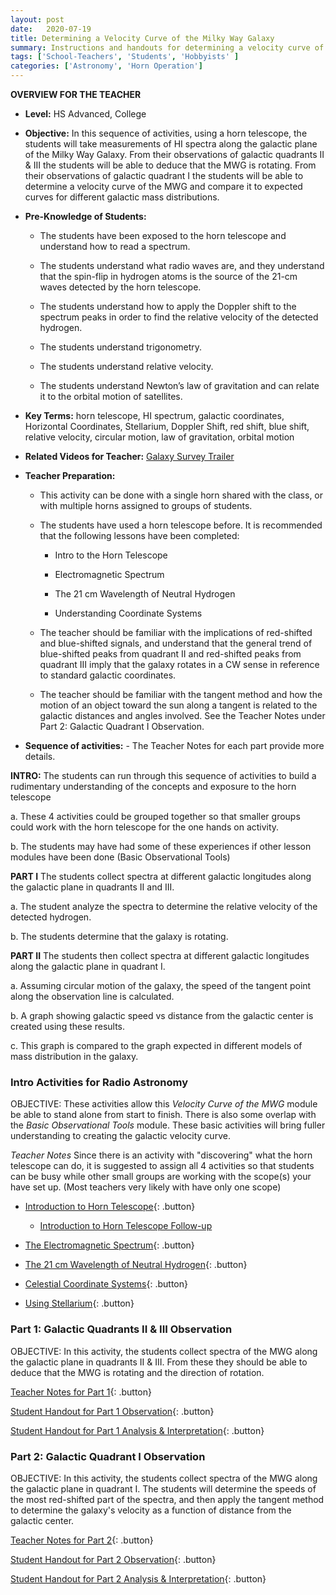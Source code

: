 ```yaml
---
layout: post
date:   2020-07-19
title: Determining a Velocity Curve of the Milky Way Galaxy
summary: Instructions and handouts for determining a velocity curve of the MWG
tags: ['School-Teachers', 'Students', 'Hobbyists' ]
categories: ['Astronomy', 'Horn Operation'] 
---
```


**OVERVIEW FOR THE TEACHER**

- **Level:** HS Advanced, College

- **Objective:**  In this sequence of activities, using a horn telescope, the students will take measurements of HI spectra along the galactic plane of the Milky Way Galaxy. From their observations of galactic quadrants II & III the students will be able to deduce that the MWG is rotating. From their observations of galactic quadrant I the students will be able to determine a velocity curve of the MWG and compare it to expected curves for different galactic mass distributions.


- **Pre-Knowledge of Students:** 

    + The students have been exposed to the horn telescope and understand how to read a spectrum. 
    
    + The students understand what radio waves are, and they understand that the spin-flip in hydrogen atoms is the source of the 21-cm waves detected by the horn telescope. 

    + The students understand how to apply the Doppler shift to the spectrum peaks in order to find the relative velocity of the detected hydrogen.

    + The students understand trigonometry.

    + The students understand relative velocity.

    + The students understand Newton’s law of gravitation and can relate it to the orbital motion of satellites.

- **Key Terms:**  horn telescope, HI spectrum, galactic coordinates, Horizontal Coordinates, Stellarium, Doppler Shift, red shift, blue shift, relative velocity, circular motion, law of gravitation, orbital motion

- **Related Videos for Teacher:** [Galaxy Survey Trailer](https://youtu.be/tDCPp8RIM4g)

- **Teacher Preparation:**  
    + This activity can be done with a single horn shared with the class, or with multiple horns assigned to groups of students.
    
    + The students have used a horn telescope before. It is recommended that the following lessons have been completed:
        - Intro to the Horn Telescope
        
        - Electromagnetic Spectrum
        
        - The 21 cm Wavelength of Neutral Hydrogen
        
        - Understanding Coordinate Systems 
        
    + The teacher should be familiar with the implications of red-shifted and blue-shifted signals, and understand that the general trend of blue-shifted peaks from quadrant II and red-shifted peaks from quadrant III imply that the galaxy rotates in a CW sense in reference to standard galactic coordinates.

    + The teacher should be familiar with the tangent method and how the motion of an object toward the sun along a tangent is related to the galactic distances and angles involved. See the Teacher Notes under Part 2: Galactic Quadrant I Observation.

- **Sequence of activities:** - The Teacher Notes for each part provide more details.

**INTRO:** The students can run through this sequence of activities to build a rudimentary understanding of the concepts and exposure to the horn telescope
    
   a. These 4 activities could be grouped together so that smaller groups could work with the horn telescope for the one hands on activity.
    
   b. The students may have had some of these experiences if other lesson modules have been done (Basic Observational Tools) 
       
 **PART I** The students collect spectra at different galactic longitudes along the galactic plane in quadrants II and III.
     
   a. The student analyze the spectra to determine the relative velocity of the detected hydrogen.
    
   b. The students determine that the galaxy is rotating.
    
  **PART II** The students then collect spectra at different galactic longitudes along the galactic plane in quadrant I.
    
   a. Assuming circular motion of the galaxy, the speed of the tangent point along the observation line is calculated.
    
   b. A graph showing galactic speed vs distance from the galactic center is created using these results.
    
   c. This graph is compared to the graph expected in different models of mass distribution in the galaxy.


### Intro Activities for Radio Astronomy

OBJECTIVE: These activities allow this *Velocity Curve of the MWG* module be able to stand alone from start to finish. There is also some overlap with the *Basic Observational Tools* module. These basic activities will bring fuller understanding to creating the galactic velocity curve.

*Teacher Notes*  Since there is an activity with "discovering" what the horn telescope can do, it is suggested to assign all 4 activities so that students can be busy while other small groups are working with the scope(s) your have set up. (Most teachers very likely with have only one scope)

* [Introduction to Horn Telescope](https://WVURAIL.org/dspira-lessons/FilesUploaded/VelocityCurve_HornIntro.pdf){: .button}
   
   * [Introduction to Horn Telescope Follow-up](https://github.com/WVURAIL/dspira-lessons/blob/master/FilesUploaded/VelocityCurve_HornIntro_Followup.pdf)
   
* [The Electromagnetic Spectrum](https://github.com/WVURAIL/dspira-lessons/blob/master/FilesUploaded/VelocityCurve_E%26MSpectrum.pdf){: .button}
   
* [The 21 cm Wavelength of Neutral Hydrogen](https://github.com/WVURAIL/dspira-lessons/blob/master/FilesUploaded/VelocityCurve_21cmHI.pdf){: .button}
   
* [Celestial Coordinate Systems](https://github.com/WVURAIL/dspira-lessons/blob/master/FilesUploaded/VelocityCurve_CoordinateSystems.pdf){: .button}
   
* [Using Stellarium](https://github.com/WVURAIL/dspira-lessons/blob/master/FilesUploaded/VelocityCurve_Stellarium.pdf){: .button}
### Part 1: Galactic Quadrants II & III Observation

OBJECTIVE: In this activity, the students collect spectra of the MWG along the galactic plane in quadrants II & III. From these they should be able to deduce that the MWG is rotating and the direction of rotation.

[Teacher Notes for Part 1](https://docs.google.com/document/d/1h9is9YnnfDidLnlvs-DnXlyzXIjT0EhrLDdnONAByHg/edit?usp=sharing){: .button}

[Student Handout for Part 1 Observation](https://docs.google.com/document/d/1jcMV-8X8Cd7rryGCsednTlc0fFRrgvAGkFyJUQAGJh8/edit?usp=sharing){: .button}

[Student Handout for Part 1 Analysis & Interpretation](https://docs.google.com/document/d/1aVUFzAvC14gPeV6RSYumYPlkclgILeoaI5LpUZNSV5U/edit?usp=sharing){: .button}


### Part 2: Galactic Quadrant I Observation

OBJECTIVE: In this activity, the students collect spectra of the MWG along the galactic plane in quadrant I. The students will determine the speeds of the most red-shifted part of the spectra, and then apply the tangent method to determine the galaxy's velocity as a function of distance from the galactic center.

[Teacher Notes for Part 2](https://docs.google.com/document/d/1BSLoZjrFtA2qEoVzgvXjHdufQFRWmxtQWSAl8k1yJu8/edit?usp=sharing){: .button}

[Student Handout for Part 2 Observation](https://docs.google.com/document/d/1V4wUx8VtX358x-gIWdH9FaYi3579bz_Unl38_ShrbKE/edit?usp=sharing){: .button}

[Student Handout for Part 2 Analysis & Interpretation](https://docs.google.com/document/d/1J9w1DH5fQW24XDvesYTzsR943Px_13uTZQQS5qi6rxg/edit?usp=sharing){: .button}



